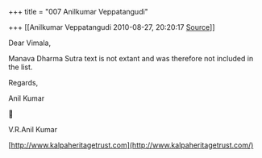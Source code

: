 +++
title = "007 Anilkumar Veppatangudi"

+++
[[Anilkumar Veppatangudi	2010-08-27, 20:20:17 [Source](https://groups.google.com/g/samskrita/c/s5dEjmePM6A)]]



Dear Vimala,

Manava Dharma Sutra text is not extant and was therefore not included in the list.

Regards,

Anil Kumar  
  



V.R.Anil Kumar

[http://www.kalpaheritagetrust.com](http://www.kalpaheritagetrust.com/)

  

